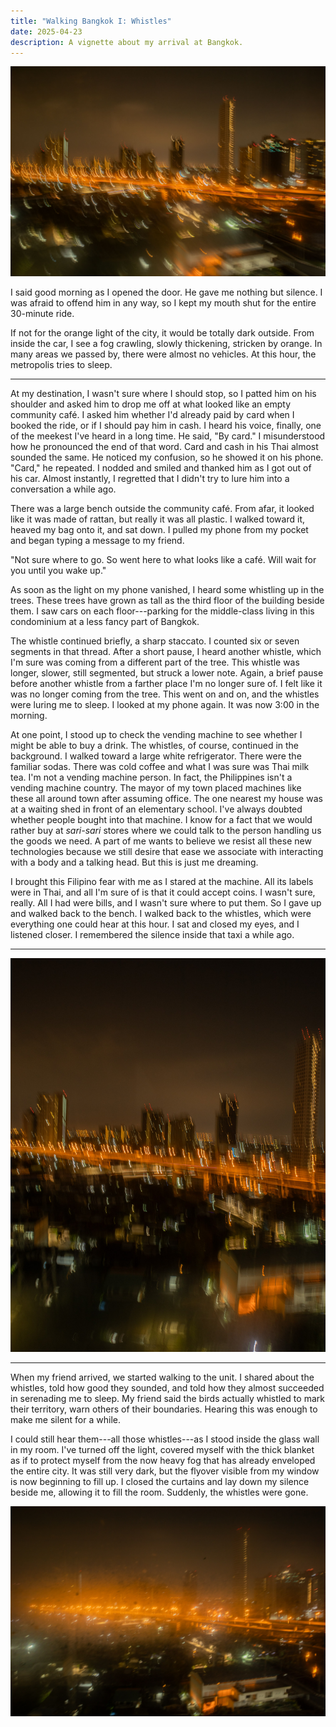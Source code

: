 ```yaml
---
title: "Walking Bangkok I: Whistles"
date: 2025-04-23
description: A vignette about my arrival at Bangkok.
---
```

![Bangkok citylights 1](images/20250307-062022-thailand-day-1-citylights_feature.jpg)

I said good morning as I opened the door. He gave me nothing but silence. I was afraid to offend him in any way, so I kept my mouth shut for the entire 30-minute ride.

If not for the orange light of the city, it would be totally dark outside. From inside the car, I see a fog crawling, slowly thickening, stricken by orange. In many areas we passed by, there were almost no vehicles. At this hour, the metropolis tries to sleep.

***

At my destination, I wasn't sure where I should stop, so I patted him on his shoulder and asked him to drop me off at what looked like an empty community café. I asked him whether I'd already paid by card when I booked the ride, or if I should pay him in cash. I heard his voice, finally, one of the meekest I've heard in a long time. He said, "By card." I misunderstood how he pronounced the end of that word. Card and cash in his Thai almost sounded the same. He noticed my confusion, so he showed it on his phone. "Card," he repeated. I nodded and smiled and thanked him as I got out of his car. Almost instantly, I regretted that I didn't try to lure him into a conversation a while ago.

There was a large bench outside the community café. From afar, it looked like it was made of rattan, but really it was all plastic. I walked toward it, heaved my bag onto it, and sat down. I pulled my phone from my pocket and began typing a message to my friend.

"Not sure where to go. So went here to what looks like a café. Will wait for you until you wake up."

As soon as the light on my phone vanished, I heard some whistling up in the trees. These trees have grown as tall as the third floor of the building beside them. I saw cars on each floor---parking for the middle-class living in this condominium at a less fancy part of Bangkok.

The whistle continued briefly, a sharp staccato. I counted six or seven segments in that thread. After a short pause, I heard another whistle, which I'm sure was coming from a different part of the tree. This whistle was longer, slower, still segmented, but struck a lower note. Again, a brief pause before another whistle from a farther place I'm no longer sure of. I felt like it was no longer coming from the tree. This went on and on, and the whistles were luring me to sleep. I looked at my phone again. It was now 3:00 in the morning.

At one point, I stood up to check the vending machine to see whether I might be able to buy a drink. The whistles, of course, continued in the background. I walked toward a large white refrigerator. There were the familiar sodas. There was cold coffee and what I was sure was Thai milk tea. I'm not a vending machine person. In fact, the Philippines isn't a vending machine country. The mayor of my town placed machines like these all around town after assuming office. The one nearest my house was at a waiting shed in front of an elementary school. I've always doubted whether people bought into that machine. I know for a fact that we would rather buy at _sari-sari_ stores where we could talk to the person handling us the goods we need. A part of me wants to believe we resist all these new technologies because we still desire that ease we associate with interacting with a body and a talking head. But this is just me dreaming.

I brought this Filipino fear with me as I stared at the machine. All its labels were in Thai, and all I'm sure of is that it could accept coins. I wasn't sure, really. All I had were bills, and I wasn't sure where to put them. So I gave up and walked back to the bench. I walked back to the whistles, which were everything one could hear at this hour. I sat and closed my eyes, and I listened closer. I remembered the silence inside that taxi a while ago.

***

![Bangkok citylights 2](images/20250307-061608-thailand-day-1-citylights.jpg)

***

When my friend arrived, we started walking to the unit. I shared about the whistles, told how good they sounded, and told how they almost succeeded in serenading me to sleep. My friend said the birds actually whistled to mark their territory, warn others of their boundaries. Hearing this was enough to make me silent for a while.

I could still hear them---all those whistles---as I stood inside the glass wall in my room. I've turned off the light, covered myself with the thick blanket as if to protect myself from the now heavy fog that has already enveloped the entire city. It was still very dark, but the flyover visible from my window is now beginning to fill up. I closed the curtains and lay down my silence beside me, allowing it to fill the room. Suddenly, the whistles were gone.

![Bangkok citylights 3](images/20250307-061820-thailand-day-1-citylights.jpg)